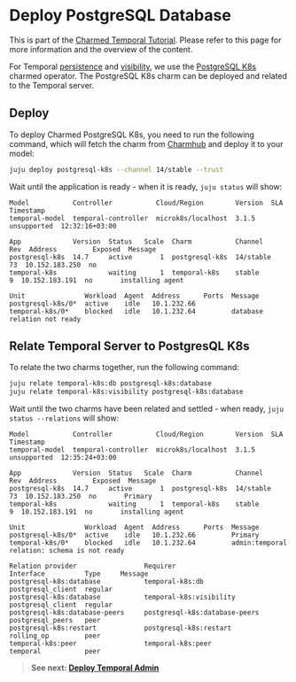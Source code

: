# Deploy PostgreSQL Database

This is part of the [Charmed Temporal Tutorial](./01-introduction.md). Please
refer to this page for more information and the overview of the content.

For Temporal [persistence](https://docs.temporal.io/clusters#persistence) and
[visibility](https://docs.temporal.io/clusters#visibility), we use the
[PostgreSQL K8s](https://charmhub.io/postgresql-k8s) charmed operator. The
PostgreSQL K8s charm can be deployed and related to the Temporal server.

## Deploy

To deploy Charmed PostgreSQL K8s, you need to run the following command, which
will fetch the charm from [Charmhub](https://charmhub.io/postgresql-k8s) and
deploy it to your model:

```bash
juju deploy postgresql-k8s --channel 14/stable --trust
```

Wait until the application is ready - when it is ready, `juju status` will show:

```
Model           Controller           Cloud/Region        Version  SLA          Timestamp
temporal-model  temporal-controller  microk8s/localhost  3.1.5    unsupported  12:32:16+03:00

App             Version  Status   Scale  Charm           Channel    Rev  Address         Exposed  Message
postgresql-k8s  14.7     active       1  postgresql-k8s  14/stable   73  10.152.183.250  no
temporal-k8s             waiting      1  temporal-k8s    stable       9  10.152.183.191  no       installing agent

Unit               Workload  Agent  Address      Ports  Message
postgresql-k8s/0*  active    idle   10.1.232.66
temporal-k8s/0*    blocked   idle   10.1.232.64         database relation not ready
```

## Relate Temporal Server to PostgresQL K8s

To relate the two charms together, run the following command:

```bash
juju relate temporal-k8s:db postgresql-k8s:database
juju relate temporal-k8s:visibility postgresql-k8s:database
```

Wait until the two charms have been related and settled - when ready,
`juju status --relations` will show:

```
Model           Controller           Cloud/Region        Version  SLA          Timestamp
temporal-model  temporal-controller  microk8s/localhost  3.1.5    unsupported  12:35:24+03:00

App             Version  Status   Scale  Charm           Channel    Rev  Address         Exposed  Message
postgresql-k8s  14.7     active       1  postgresql-k8s  14/stable   73  10.152.183.250  no       Primary
temporal-k8s             waiting      1  temporal-k8s    stable       9  10.152.183.191  no       installing agent

Unit               Workload  Agent  Address      Ports  Message
postgresql-k8s/0*  active    idle   10.1.232.66         Primary
temporal-k8s/0*    blocked   idle   10.1.232.64         admin:temporal relation: schema is not ready

Relation provider                 Requirer                       Interface          Type     Message
postgresql-k8s:database           temporal-k8s:db                postgresql_client  regular
postgresql-k8s:database           temporal-k8s:visibility        postgresql_client  regular
postgresql-k8s:database-peers     postgresql-k8s:database-peers  postgresql_peers   peer
postgresql-k8s:restart            postgresql-k8s:restart         rolling_op         peer
temporal-k8s:peer                 temporal-k8s:peer              temporal           peer
```

> **See next: [Deploy Temporal Admin](./04-deploying-admin.md)**
